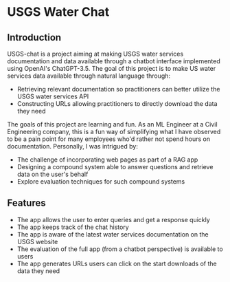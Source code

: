 # USGS Water Chat

## Introduction

USGS-chat is a project aiming at making USGS water services documentation and data available through a chatbot interface implemented using OpenAI's ChatGPT-3.5. The goal of this project is to make US water services data available through natural language through:

- Retrieving relevant documentation so practitioners can better utilize the USGS water services API
- Constructing URLs allowing practitioners to directly download the data they need

The goals of this project are learning and fun. As an ML Engineer at a Civil Engineering company, this is a fun way of simplifying what I have observed to be a pain point for many employees who'd rather not spend hours on documentation. Personally, I was intrigued by:

- The challenge of incorporating web pages as part of a RAG app
- Designing a compound system able to answer questions and retrieve data on the user's behalf
- Explore evaluation techniques for such compound systems

## Features

- The app allows the user to enter queries and get a response quickly
- The app keeps track of the chat history
- The app is aware of the latest water services documentation on the USGS website
- The evaluation of the full app (from a chatbot perspective) is available to users
- The app generates URLs users can click on the start downloads of the data they need
